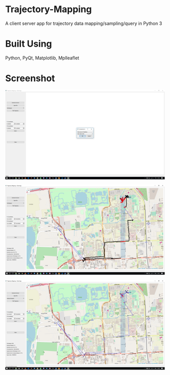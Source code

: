 # Trajectory-Mapping
A client server app for trajectory data mapping/sampling/query in Python 3

# Built Using
Python, PyQt, Matplotlib, Mplleaflet

# Screenshot

![Connecting to server](https://github.com/husmen/Trajectory-Mapping/blob/master/images/Screenshot_1.png)

![Plotting full dataset](https://github.com/husmen/Trajectory-Mapping/blob/master/images/Screenshot_2.png)

![Plotting reduced dataset](https://github.com/husmen/Trajectory-Mapping/blob/master/images/Screenshot_3.png)
